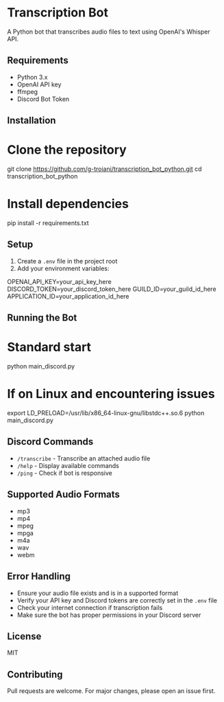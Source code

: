 # Transcription Bot

A Python bot that transcribes audio files to text using OpenAI's Whisper API.

## Requirements
- Python 3.x
- OpenAI API key
- ffmpeg
- Discord Bot Token

## Installation

# Clone the repository
git clone https://github.com/g-troiani/transcription_bot_python.git
cd transcription_bot_python

# Install dependencies
pip install -r requirements.txt

## Setup
1. Create a `.env` file in the project root
2. Add your environment variables:

OPENAI_API_KEY=your_api_key_here
DISCORD_TOKEN=your_discord_token_here
GUILD_ID=your_guild_id_here
APPLICATION_ID=your_application_id_here

## Running the Bot

# Standard start
python main_discord.py

# If on Linux and encountering issues
export LD_PRELOAD=/usr/lib/x86_64-linux-gnu/libstdc++.so.6
python main_discord.py

## Discord Commands
- `/transcribe` - Transcribe an attached audio file
- `/help` - Display available commands
- `/ping` - Check if bot is responsive

## Supported Audio Formats
- mp3
- mp4
- mpeg
- mpga
- m4a
- wav
- webm

## Error Handling
- Ensure your audio file exists and is in a supported format
- Verify your API key and Discord tokens are correctly set in the `.env` file
- Check your internet connection if transcription fails
- Make sure the bot has proper permissions in your Discord server

## License
MIT

## Contributing
Pull requests are welcome. For major changes, please open an issue first.


